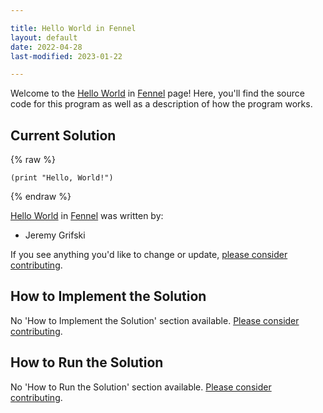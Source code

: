```yaml
---

title: Hello World in Fennel
layout: default
date: 2022-04-28
last-modified: 2023-01-22

---
```


Welcome to the [Hello World](https://sampleprograms.io/projects/hello-world) in [Fennel](https://sampleprograms.io/languages/fennel) page! Here, you'll find the source code for this program as well as a description of how the program works.

## Current Solution

{% raw %}

```fennel
(print "Hello, World!")
```

{% endraw %}

[Hello World](https://sampleprograms.io/projects/hello-world) in [Fennel](https://sampleprograms.io/languages/fennel) was written by:

- Jeremy Grifski

If you see anything you'd like to change or update, [please consider contributing](https://github.com/TheRenegadeCoder/sample-programs).

## How to Implement the Solution

No 'How to Implement the Solution' section available. [Please consider contributing](https://github.com/TheRenegadeCoder/sample-programs-website).

## How to Run the Solution

No 'How to Run the Solution' section available. [Please consider contributing](https://github.com/TheRenegadeCoder/sample-programs-website).